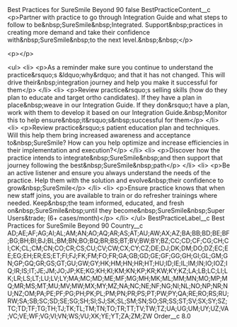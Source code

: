 <?xml version="1.0" encoding="UTF-8"?>
<CustomMetadata xmlns="http://soap.sforce.com/2006/04/metadata" xmlns:xsi="http://www.w3.org/2001/XMLSchema-instance" xmlns:xsd="http://www.w3.org/2001/XMLSchema">
    <label>Best Practices for SureSmile Beyond 90</label>
    <protected>false</protected>
    <values>
        <field>BestPracticeContent__c</field>
        <value xsi:type="xsd:string">&lt;p&gt;Partner with practice to go through Integration Guide and what steps to follow to be&amp;nbsp;SureSmile&amp;nbsp;Integrated. Support&amp;nbsp;practices in creating more demand and take their confidence with&amp;nbsp;SureSmile&amp;nbsp;to the next level.&amp;nbsp;&amp;nbsp;​&lt;/p&gt;

&lt;p&gt;​&lt;/p&gt;

&lt;ul&gt;
	&lt;li&gt;
	&lt;p&gt;As a reminder make sure you continue to understand the practice&amp;rsquo;s &amp;ldquo;why&amp;rdquo; and that it has not changed. This will drive their&amp;nbsp;integration journey and help you make it successful for them​&lt;/p&gt;
	&lt;/li&gt;
	&lt;li&gt;
	&lt;p&gt;Review practice&amp;rsquo;s selling skills (how do they plan to educate and target ortho candidates). If they have a plan in place&amp;nbsp;weave in our Integration Guide. If they don&amp;rsquo;t have a plan, work with them to develop it based on our Integration Guide.&amp;nbsp;Monitor this to help ensure&amp;nbsp;it&amp;rsquo;s&amp;nbsp;successful for them​&lt;/p&gt;
	&lt;/li&gt;
	&lt;li&gt;
	&lt;p&gt;Review practice&amp;rsquo;s patient education plan and techniques. Will this help them bring increased awareness and acceptance to&amp;nbsp;SureSmile? How can you help optimize and increase efficiencies in their implementation and execution?​&lt;/p&gt;
	&lt;/li&gt;
	&lt;li&gt;
	&lt;p&gt;Discover how the practice intends to integrate&amp;nbsp;SureSmile&amp;nbsp;and then support that journey following the best&amp;nbsp;SureSmile&amp;nbsp;path​&lt;/p&gt;
	&lt;/li&gt;
	&lt;li&gt;
	&lt;p&gt;Be an active listener and ensure you always understand the needs of the practice. Help them with the solution and evolve&amp;nbsp;their confidence to grow&amp;nbsp;SureSmile​&lt;/p&gt;
	&lt;/li&gt;
	&lt;li&gt;
	&lt;p&gt;Ensure practice knows that when new staff joins, you are available to train or do refresher trainings where needed. Keep&amp;nbsp;the team informed, educated, and fresh on&amp;nbsp;SureSmile&amp;nbsp;until they become&amp;nbsp;SureSmile&amp;nbsp;Super Users&amp;trade; (6+ cases/month)​&lt;/p&gt;
	&lt;/li&gt;
&lt;/ul&gt;</value>
    </values>
    <values>
        <field>BestPracticeLabel__c</field>
        <value xsi:type="xsd:string">Best Practices for SureSmile Beyond 90</value>
    </values>
    <values>
        <field>Country__c</field>
        <value xsi:type="xsd:string">AD;AE;AF;AG;AI;AL;AM;AN;AO;AQ;AR;AS;AT;AU;AW;AX;AZ;BA;BB;BD;BE;BF;BG;BH;BI;BJ;BL;BM;BN;BO;BQ;BR;BS;BT;BV;BW;BY;BZ;CC;CD;CF;CG;CH;CI;CK;CL;CM;CN;CO;CR;CS;CU;CV;CW;CX;CY;CZ;DE;DJ;DK;DM;DO;DZ;EC;EE;EG;EH;ER;ES;ET;FI;FJ;FK;FM;FO;FR;GA;GB;GD;GE;GF;GG;GH;GI;GL;GM;GN;GP;GQ;GR;GS;GT;GU;GW;GY;HK;HM;HN;HR;HT;HU;ID;IE;IL;IM;IN;IO;IOZ;IQ;IR;IS;IT;JE;JM;JO;JP;KE;KG;KH;KI;KM;KN;KP;KR;KW;KY;KZ;LA;LB;LC;LI;LK;LR;LS;LT;LU;LV;LY;MA;MC;MD;ME;MF;MG;MH;MK;ML;MM;MN;MO;MP;MQ;MR;MS;MT;MU;MV;MW;MX;MY;MZ;NA;NC;NE;NF;NG;NI;NL;NO;NP;NR;NU;NZ;OM;PA;PE;PF;PG;PH;PK;PL;PM;PN;PR;PS;PT;PW;PY;QA;RE;RO;RS;RU;RW;SA;SB;SC;SD;SE;SG;SH;SI;SJ;SK;SL;SM;SN;SO;SR;SS;ST;SV;SX;SY;SZ;TC;TD;TF;TG;TH;TJ;TK;TL;TM;TN;TO;TR;TT;TV;TW;TZ;UA;UG;UM;UY;UZ;VA;VC;VE;WF;VG;VI;VN;WS;VU;XK;YE;YT;ZA;ZM;ZW</value>
    </values>
    <values>
        <field>Order__c</field>
        <value xsi:type="xsd:double">8.0</value>
    </values>
</CustomMetadata>

